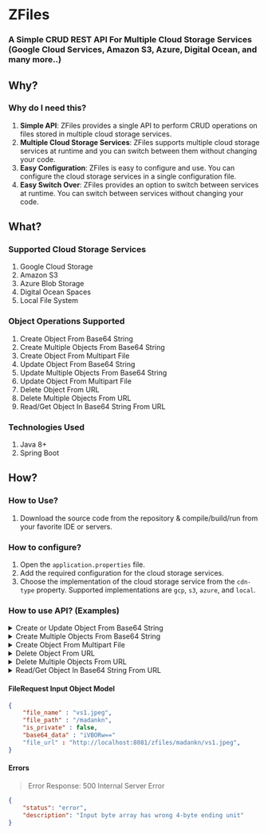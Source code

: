 # ZFiles
### A Simple CRUD REST API For Multiple Cloud Storage Services (Google Cloud Services, Amazon S3, Azure, Digital Ocean, and many more..)

## Why?
### Why do I need this?
1. **Simple API**: ZFiles provides a single API to perform CRUD operations on files stored in multiple cloud storage services.
2. **Multiple Cloud Storage Services**: ZFiles supports multiple cloud storage services at runtime and you can switch between them without changing your code.
3. **Easy Configuration**: ZFiles is easy to configure and use. You can configure the cloud storage services in a single configuration file.
4. **Easy Switch Over**: ZFiles provides an option to switch between services at runtime. You can switch between services without changing your code.

## What?
### Supported Cloud Storage Services
1. Google Cloud Storage
2. Amazon S3
3. Azure Blob Storage
4. Digital Ocean Spaces
5. Local File System

### Object Operations Supported
1. Create Object From Base64 String
2. Create Multiple Objects From Base64 String
3. Create Object From Multipart File
4. Update Object From Base64 String
5. Update Multiple Objects From Base64 String
6. Update Object From Multipart File
7. Delete Object From URL
8. Delete Multiple Objects From URL
9. Read/Get Object In Base64 String From URL

### Technologies Used
1. Java 8+
2. Spring Boot

## How?
### How to Use?
1. Download the source code from the repository & compile/build/run from your favorite IDE or servers.

### How to configure?
1. Open the `application.properties` file.
2. Add the required configuration for the cloud storage services.
3. Choose the implementation of the cloud storage service from the `cdn-type` property. Supported implementations are `gcp`, `s3`, `azure`, and `local`.

### How to use API? (Examples)
<details>
<summary> 
Create  or Update Object From Base64 String
</summary>

Methods: POST, PUT

Path:  /zfiles/api/object/base64

Request Body:
```json
{
    "file_name" : "vs1.jpeg",
    "file_path" : "/madankn",
    "is_private" : false,
    "base64_data" : "iVBORw=="
}
```
Success Response: 200 OK
```json
{
    "status": "ok",
    "data": [
        "https://aadsf.blob.core.windows.net/mycontainer/madankn%2Fvs1.jpeg?sv=2023-11-03&se=2034-05-07T06%3A45%&sr=b&sp=r&sig=iPCrHk%%3D"
    ]
}
```
</details>


<details>
<summary>  Create Multiple Objects From Base64 String </summary>

Methods: POST, PUT

Path:  /zfiles/api/object/base64/multiple

Request Body:
```json
[
  {
    "file_name" : "vs1.jpeg",
    "file_path" : "/madankn",
    "is_private" : false,
    "base64_data" : "iVBORw=="
}, {
    "file_name" : "vs2.jpeg",
    "file_path" : "/madankn",
    "is_private" : false,
    "base64_data" : "iVBORw=="
  }
]
```
Success Response: 200 OK
```json
{
    "status": "ok",
    "data": [
        "https://aadsf.blob.core.windows.net/mycontainer/madankn%2Fvs1.jpeg?sv=2023-11-03&se=2034-05-07T06%3A45%&sr=b&sp=r&sig=iPCrHk%%3D", 
        "https://aadsf.blob.core.windows.net/mycontainer/madankn%2Fvs2.jpeg?sv=2023-11-03&se=2034-05-07T06%3A45%&sr=b&sp=r&sig=iPCrHk%%3D"
    ]
}
```
</details>

<details>
<summary> 
Create Object From Multipart File
</summary>

Methods: POST, PUT

Path: /zfiles/api/object/file

Form Data:
```
curl --location 'http://localhost:8081/zfiles/api/object/file' \
--form 'file=@"/Users/madan/Downloads/VS.jpeg"' \
--form 'file_path="/madankn/test"' \
--form 'is_private="false"'
```

Success Response: 200 OK
```json
{
    "status": "ok",
    "data": [
        "https://aadsf.blob.core.windows.net/mycontainer/madankn%2Fvs1.jpeg?sv=2023-11-03&se=2034-05-07T06%3A45%&sr=b&sp=r&sig=iPCrHk%%3D"
    ]
}
```
</details>

<details>
<summary> 
Delete Object From URL
</summary>

Methods: DELETE

Path:  /zfiles/api/object

Request Body:
```json
{
    "file_url" : "http:/localhost:8081/madankn/vs1.jpeg"
}
```
Success Response: 200 OK
```json
{
    "status": "ok",
    "data": [
        true
    ]
}
```
</details>

<details>
<summary> 
Delete Multiple Objects From URL
</summary>

Methods: DELETE

Path:  /zfiles/api/object/multiple

Request Body:
```json
[
    {
        "file_url" : "http:/localhost:8081/madankn/vs1.jpeg"
    }, {
        "file_url" : "http:/localhost:8081/madankn/vs2.jpeg"
    }
]
```
Success Response: 200 OK
```json
{
    "status": "ok",
    "data": [
        true,
        true
    ]
}
```
</details>

<details>
<summary> 
Read/Get Object In Base64 String From URL
</summary>

Methods: POST, PUT

Path:  /zfiles/api/object/base64

Request Body:
```json
{
    "file_url" : "https://storageaccount.blob.core.windows.net/mycontainer/madankn%2Fvs1.jpeg?sv=2023-11-03&se=2034-05-07T08%asdf%3A19Z&sr=b&sp=r&sig=49%asd%3D"
}
```
Success Response: 200 OK
```json
{
    "status": "ok",
    "data": [
        "iVBORw=="
    ]
}
```
</details>

#### FileRequest Input Object Model
```json 
{
    "file_name" : "vs1.jpeg",
    "file_path" : "/madankn",
    "is_private" : false,
    "base64_data" : "iVBORw=="
    "file_url" : "http://localhost:8081/zfiles/madankn/vs1.jpeg",
}
```

#### Errors

> Error Response: 500 Internal Server Error
```json
{
    "status": "error",
    "description": "Input byte array has wrong 4-byte ending unit"
}
```




